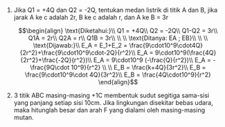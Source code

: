 1. Jika Q1 = +4Q dan Q2 = -2Q, tentukan medan listrik di titik A dan B, jika jarak A ke c adalah 2r, B ke c adalah r, dan A ke B = 3r
   
   $$\begin{align}
   \text{Diketahui:}\\
   Q1 = +4Q\\
   Q2 = -2Q\\
   Q1-Q2 = 3r\\
   Q1A = 2r\\
   Q2A = r\\
   Q1B = 3r\\
   \\
   \\
   \text{Ditanya: EA ; EB}\\
   \\
   \\
   \text{Dijawab:}\\
   E_A = E_1+E_2 = \frac{9\cdot10^9\cdot4Q}{2r^2}+\frac{9\cdot10^9\cdot-2Q}{r^2}\\
   E_A = 9\cdot10^9(\frac{4Q}{2r^2}+\frac{-2Q}{r^2})\\
   E_A = 9\cdot10^9 (-\frac{Q}{r^2})\\
   E_A = -\frac{9Q\cdot 10^9}{r^2}
   \\
   \\
   E_B = \frac{k+4Q}{3r^2}\\
   E_B = \frac{9\cdot10^9\cdot 4Q}{3r^2}\\
   E_B = \frac{4Q\cdot10^9}{r^2}
   \end{align}$$


2. 3 titik ABC masing-masing +1C membentuk sudut segitiga sama-sisi yang panjang setiap sisi 10cm. Jika lingkungan disekitar bebas udara, maka hitunglah besar dan arah F yang dialami oleh masing-masing mutan.
